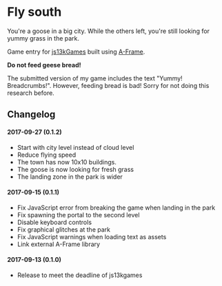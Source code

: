 # Fly south
You're a goose in a big city. While the others left, you're still looking for yummy grass in the park.

Game entry for [js13kGames](http://js13kgames.com/aframe) built using [A-Frame](https://aframe.io/).

**Do not feed geese bread!**

The submitted version of my game includes the text "Yummy! Breadcrumbs!". However, feeding bread is bad! Sorry for not doing this research before.

## Changelog
#### 2017-09-27 (0.1.2)
- Start with city level instead of cloud level
- Reduce flying speed
- The town has now 10x10 buildings.
- The goose is now looking for fresh grass
- The landing zone in the park is wider

#### 2017-09-15 (0.1.1)
- Fix JavaScript error from breaking the game when landing in the park
- Fix spawning the portal to the second level
- Disable keyboard controls
- Fix graphical glitches at the park
- Fix JavaScript warnings when loading text as assets
- Link external A-Frame library

#### 2017-09-13 (0.1.0)
- Release to meet the deadline of js13kgames
